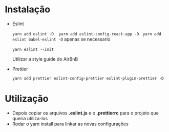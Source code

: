 # Instalação

- Eslint &nbsp;

  ```yarn add eslint -D``` &nbsp;&nbsp;
  ```yarn add eslint-config-react-app -D```&nbsp;&nbsp;
  ```yarn add eslint babel-eslint -D``` apenas se necessario &nbsp;&nbsp;
  
  ```yarn eslint --init``` &nbsp;

  Utilizar a style guide do AirBnB

- Prettier &nbsp;

  ```yarn add prettier eslint-config-prettier eslint-plugin-prettier -D```
  

# Utilização

- Depois copiar os arquivos **.eslint.js** e o **.prettierrc** para o projeto que queria utiliza-los
- Rodar o yarn install para linkar as novas configurações 
